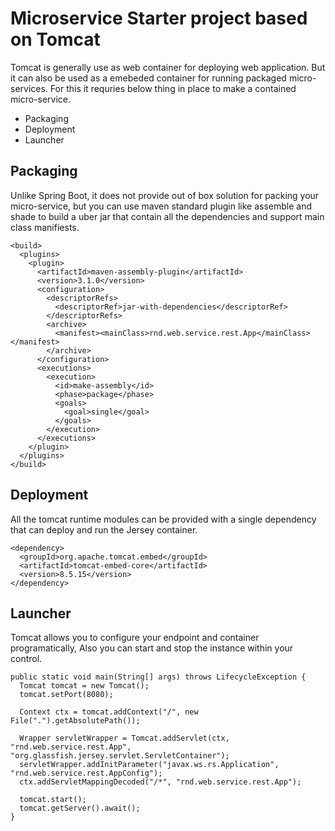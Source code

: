 # Microservice Starter project based on Tomcat

Tomcat is generally use as web container for deploying web application. But it can also be used as a emebeded container for running packaged micro-services. For this it requries below thing in place to make a contained micro-service.

- Packaging
- Deployment
- Launcher

## Packaging

Unlike Spring Boot, it does not provide out of box solution for packing your micro-service, but you can use maven standard plugin like assemble and shade to build a uber jar that contain all the dependencies and support main class manifiests.

```
<build>
  <plugins>
    <plugin>
      <artifactId>maven-assembly-plugin</artifactId>
      <version>3.1.0</version>
      <configuration>
        <descriptorRefs>
          <descriptorRef>jar-with-dependencies</descriptorRef>
        </descriptorRefs>
        <archive>
          <manifest><mainClass>rnd.web.service.rest.App</mainClass></manifest>
        </archive>
      </configuration>
      <executions>
        <execution>
          <id>make-assembly</id>
          <phase>package</phase>
          <goals>
            <goal>single</goal>
          </goals>
        </execution>
      </executions>
    </plugin>
  </plugins>
</build>

```

## Deployment

All the tomcat runtime modules can be provided with a single dependency that can deploy and run the Jersey container.

```
<dependency>
  <groupId>org.apache.tomcat.embed</groupId>
  <artifactId>tomcat-embed-core</artifactId>
  <version>8.5.15</version>
</dependency>
```


## Launcher

Tomcat allows you to configure your endpoint and container programatically, Also you can start and stop the instance within your control.


```
public static void main(String[] args) throws LifecycleException {
  Tomcat tomcat = new Tomcat();
  tomcat.setPort(8080);
  
  Context ctx = tomcat.addContext("/", new File(".").getAbsolutePath());
  
  Wrapper servletWrapper = Tomcat.addServlet(ctx, "rnd.web.service.rest.App", "org.glassfish.jersey.servlet.ServletContainer");
  servletWrapper.addInitParameter("javax.ws.rs.Application", "rnd.web.service.rest.AppConfig");
  ctx.addServletMappingDecoded("/*", "rnd.web.service.rest.App");
  
  tomcat.start();
  tomcat.getServer().await();
}

```



